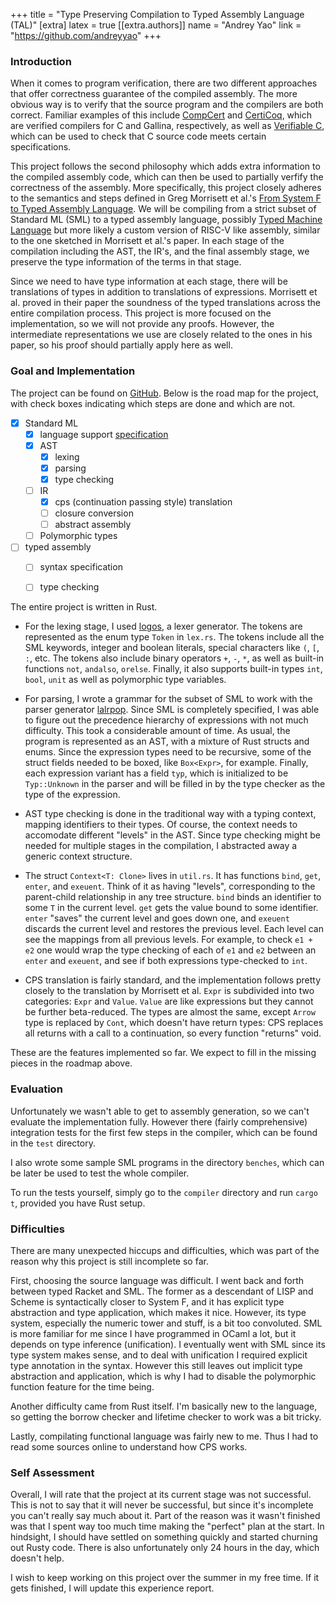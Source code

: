 +++
title = "Type Preserving Compilation to Typed Assembly Language (TAL)"
[extra]
latex = true
[[extra.authors]]
name = "Andrey Yao"
link = "https://github.com/andreyyao"
+++

### Introduction

When it comes to program verification, there are two different approaches that offer correctness guarantee of the compiled assembly. The more obvious way is to verify that the source program and the compilers are both correct. Familiar examples of this include [CompCert](https://compcert.org/) and [CertiCoq](https://certicoq.org/), which are verified compilers for C and Gallina, respectively, as well as [Verifiable C](https://softwarefoundations.cis.upenn.edu/vc-current/index.html), which can be used to check that C source code meets certain specifications.

This project follows the second philosophy which adds extra information to the compiled assembly code, which can then be used to partially verfify the correctness of the assembly. More specifically, this project closely adheres to the semantics and steps defined in Greg Morrisett et al.'s [From System F to Typed Assembly Language](https://dl.acm.org/doi/10.1145/319301.319345). We will be compiling from a strict subset of Standard ML (SML) to a typed assembly language, possibly [Typed Machine Language](https://www.cs.princeton.edu/~appel/papers/tml.pdf) but more likely a custom version of RISC-V like assembly, similar to the one sketched in Morrisett et al.'s paper. In each stage of the compilation including the AST, the IR's, and the final assembly stage, we preserve the type information of the terms in that stage.

Since we need to have type information at each stage, there will be translations of types in addition to translations of expressions. Morrisett et al. proved in their paper the soundness of the typed translations across the entire compilation process. This project is more focused on the implementation, so we will not provide any proofs. However, the intermediate representations we use are closely related to the ones in his paper, so his proof should partially apply here as well.


### Goal and Implementation

The project can be found on [GitHub](https://github.com/andreyyao/tal-riscv). Below is the road map for the project, with check boxes indicating which steps are done and which are not.

- [x] Standard ML
	- [x] language support [specification](https://github.com/andreyyao/tal-riscv/blob/main/specs/sml-support.pdf)
	- [x] AST
		- [x] lexing
		- [x] parsing
		- [x] type checking
	- [ ] IR
		- [x] cps (continuation passing style) translation
		- [ ] closure conversion
		- [ ] abstract assembly
	- [ ] Polymorphic types
- [ ] typed assembly
	- [ ] syntax specification
	- [ ] type checking
	
	
The entire project is written in Rust.

- For the lexing stage, I used [logos](https://docs.rs/logos/latest/logos/), a lexer generator. The tokens are represented as the enum type `Token` in `lex.rs`. The tokens include all the SML keywords, integer and boolean literals, special characters like `(`, `[`, `:`, etc. The tokens also include binary operators `+`, `-`, `*`, as well as built-in functions `not`, `andalso`, `orelse`. Finally, it also supports built-in types `int`, `bool`, `unit` as well as polymorphic type variables.

- For parsing, I wrote a grammar for the subset of SML to work with the parser generator [lalrpop](https://github.com/lalrpop/lalrpop). Since SML is completely specified, I was able to figure out the precedence hierarchy of expressions with not much difficulty. This took a considerable amount of time. As usual, the program is represented as an AST, with a mixture of Rust structs and enums. Since the expression types need to be recursive, some of the struct fields needed to be boxed, like `Box<Expr>`, for example. Finally, each expression variant has a field `typ`, which is initialized to be `Typ::Unknown` in the parser and will be filled in by the type checker as the type of the expression.

- AST type checking is done in the traditional way with a typing context, mapping identifiers to their types. Of course, the context needs to accomodate different "levels" in the AST. Since type checking might be needed for multiple stages in the compilation, I abstracted away a generic context structure.

- The struct `Context<T: Clone>` lives in `util.rs`. It has functions `bind`, `get`, `enter`, and `exeuent`. Think of it as having "levels", corresponding to the parent-child relationship in any tree structure. `bind` binds an identifier to some `T` in the current level. `get` gets the value bound to some identifier. `enter` "saves" the current level and goes down one, and `exeuent` discards the current level and restores the previous level. Each level can see the mappings from all previous levels. For example, to check `e1 + e2` one would wrap the type checking of each of `e1` and `e2` between an `enter` and `exeuent`, and see if both expressions type-checked to `int`.


- CPS translation is fairly standard, and the implementation follows pretty closely to the translation by Morrisett et al. `Expr` is subdivided into two categories: `Expr` and `Value`. `Value` are like expressions but they cannot be further beta-reduced. The types are almost the same, except `Arrow` type is replaced by `Cont`, which doesn't have return types: CPS replaces all returns with a call to a continuation, so every function "returns" void.


These are the features implemented so far. We expect to fill in the missing pieces in the roadmap above.


### Evaluation

Unfortunately we wasn't able to get to assembly generation, so we can't evaluate the implementation fully. However there (fairly comprehensive) integration tests for the first few steps in the compiler, which can be found in the `test` directory.

I also wrote some sample SML programs in the directory `benches`, which can be later be used to test the whole compiler.

To run the tests yourself, simply go to the `compiler` directory and run `cargo t`, provided you have Rust setup.



### Difficulties

There are many unexpected hiccups and difficulties, which was part of the reason why this project is still incomplete so far.

First, choosing the source language was difficult. I went back and forth between typed Racket and SML. The former as a descendant of LISP and Scheme is syntactically closer to System F, and it has explicit type abstraction and type application, which makes it nice. However, its type system, especially the numeric tower and stuff, is a bit too convoluted. SML is more familiar for me since I have programmed in OCaml a lot, but it depends on type inference (unification). I eventually went with SML since its type system makes sense, and to deal with unification I required explicit type annotation in the syntax. However this still leaves out implicit type abstraction and application, which is why I had to disable the polymorphic function feature for the time being.

Another difficulty came from Rust itself. I'm basically new to the language, so getting the borrow checker and lifetime checker to work was a bit tricky. 

Lastly, compilating functional language was fairly new to me. Thus I had to read some sources online to understand how CPS works.


### Self Assessment

Overall, I will rate that the project at its current stage was not successful. This is not to say that it will never be successful, but since it's incomplete you can't really say much about it. Part of the reason was it wasn't finished was that I spent way too much time making the "perfect" plan at the start. In hindsight, I should have settled on something quickly and started churning out Rusty code. There is also unfortunately only 24 hours in the day, which doesn't help.

I wish to keep working on this project over the summer in my free time. If it gets finished, I will update this experience report.
